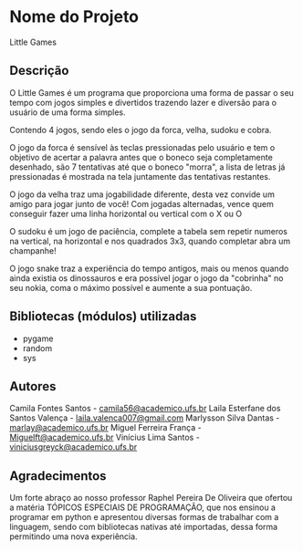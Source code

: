 # Nome do Projeto

Little Games

## Descrição

O Little Games é um programa que proporciona uma forma de passar o seu tempo com jogos simples e divertidos trazendo lazer e diversão para o usuário de uma forma simples.

Contendo 4 jogos, sendo eles o jogo da forca, velha, sudoku e cobra.

O jogo da forca é sensível às teclas pressionadas pelo usuário e tem o objetivo de acertar a palavra antes que o boneco seja completamente 
desenhado, são 7 tentativas até que o boneco "morra", a lista de letras já pressionadas é mostrada na tela juntamente das tentativas restantes.

O jogo da velha traz uma jogabilidade diferente, desta vez convide um amigo para jogar junto de você! Com jogadas alternadas, vence quem conseguir fazer uma linha horizontal ou vertical com o X ou O

O sudoku é um jogo de paciência, complete a tabela sem repetir numeros na vertical, na horizontal e nos quadrados 3x3, quando completar abra um champanhe!

O jogo snake traz a experiência do tempo antigos, mais ou menos quando ainda existia os dinossauros e era possível jogar o jogo da "cobrinha" no seu nokia, coma o máximo possível e aumente a sua pontuação.

## Bibliotecas (módulos) utilizadas

* pygame
* random
* sys

## Autores
Camila Fontes Santos - camila56@academico.ufs.br
Laila Esterfane dos Santos Valença - laila.valenca007@gmail.com
Marlysson Silva Dantas - marlay@academico.ufs.br
Miguel Ferreira França - Miguelft@academico.ufs.br
Vinícius Lima Santos - viniciusgreyck@academico.ufs.br


## Agradecimentos

Um forte abraço ao nosso professor Raphel Pereira De Oliveira que ofertou a matéria TÓPICOS ESPECIAIS DE PROGRAMAÇÃO, que nos ensinou a programar em python e apresentou diversas formas de trabalhar com a linguagem, sendo com bibliotecas nativas até importadas, dessa forma permitindo uma nova experiência.

